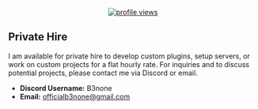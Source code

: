 <p align="center">
	<a href="https://github.com/b3none">
		<img src="https://img.shields.io/endpoint?url=https%3A%2F%2Fhits.dwyl.com%2Fb3none%2Fhits.json%3Fcolor%3Dgreen" alt="profile views" />
	</a>
</p>

## Private Hire

I am available for private hire to develop custom plugins, setup servers, or work on custom projects for a flat hourly rate. For inquiries and to discuss potential projects, please contact me via Discord or email.

- **Discord Username:** B3none
- **Email:** officialb3none@gmail.com

